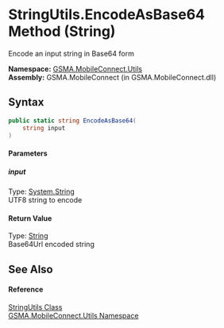 StringUtils.EncodeAsBase64 Method (String)
==========================================
Encode an input string in Base64 form

**Namespace:** [GSMA.MobileConnect.Utils][1]  
**Assembly:** GSMA.MobileConnect (in GSMA.MobileConnect.dll)

Syntax
------

```csharp
public static string EncodeAsBase64(
	string input
)
```

#### Parameters

##### *input*
Type: [System.String][2]  
UTF8 string to encode

#### Return Value
Type: [String][2]  
Base64Url encoded string

See Also
--------

#### Reference
[StringUtils Class][3]  
[GSMA.MobileConnect.Utils Namespace][1]  

[1]: ../README.md
[2]: http://msdn.microsoft.com/en-us/library/s1wwdcbf
[3]: README.md
[4]: ../../_icons/Help.png